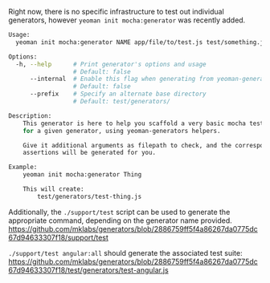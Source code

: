 Right now, there is no specific infrastructure to test out individual generators, however `yeoman init mocha:generator` was recently added.

```sh
Usage:
  yeoman init mocha:generator NAME app/file/to/test.js test/something.js ... [options]

Options:
  -h, --help      # Print generator's options and usage                           
                  # Default: false
      --internal  # Enable this flag when generating from yeoman-generators repo  
                  # Default: false
      --prefix    # Specify an alternate base directory                           
                  # Default: test/generators/

Description:
    This generator is here to help you scaffold a very basic mocha test suite
    for a given generator, using yeoman-generators helpers.

    Give it additional arguments as filepath to check, and the correspoding
    assertions will be generated for you.

Example:
    yeoman init mocha:generator Thing

    This will create:
        test/generators/test-thing.js
```

Additionally, the `./support/test` script can be used to generate the appropriate command, depending on the generator name provided. https://github.com/mklabs/generators/blob/2886759ff5f4a86267da0775dc67d94633307f18/support/test

`./support/test angular:all` should generate the associated test suite: https://github.com/mklabs/generators/blob/2886759ff5f4a86267da0775dc67d94633307f18/test/generators/test-angular.js
